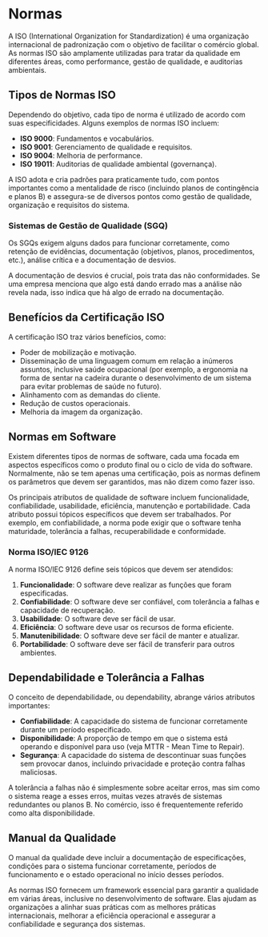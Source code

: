 # Normas

A ISO (International Organization for Standardization) é uma organização internacional de padronização com o objetivo de facilitar o comércio global. As normas ISO são amplamente utilizadas para tratar da qualidade em diferentes áreas, como performance, gestão de qualidade, e auditorias ambientais.

## **Tipos de Normas ISO**

Dependendo do objetivo, cada tipo de norma é utilizado de acordo com suas especificidades. Alguns exemplos de normas ISO incluem:

* **ISO 9000**: Fundamentos e vocabulários.
* **ISO 9001**: Gerenciamento de qualidade e requisitos.
* **ISO 9004**: Melhoria de performance.
* **ISO 19011**: Auditorias de qualidade ambiental (governança).

A ISO adota e cria padrões para praticamente tudo, com pontos importantes como a mentalidade de risco (incluindo planos de contingência e planos B) e assegura-se de diversos pontos como gestão de qualidade, organização e requisitos do sistema.

### **Sistemas de Gestão de Qualidade (SGQ)**

Os SGQs exigem alguns dados para funcionar corretamente, como retenção de evidências, documentação (objetivos, planos, procedimentos, etc.), análise crítica e a documentação de desvios.

A documentação de desvios é crucial, pois trata das não conformidades. Se uma empresa menciona que algo está dando errado mas a análise não revela nada, isso indica que há algo de errado na documentação.

## **Benefícios da Certificação ISO**

A certificação ISO traz vários benefícios, como:

* Poder de mobilização e motivação.
* Disseminação de uma linguagem comum em relação a inúmeros assuntos, inclusive saúde ocupacional (por exemplo, a ergonomia na forma de sentar na cadeira durante o desenvolvimento de um sistema para evitar problemas de saúde no futuro).
* Alinhamento com as demandas do cliente.
* Redução de custos operacionais.
* Melhoria da imagem da organização.

## **Normas em Software**

Existem diferentes tipos de normas de software, cada uma focada em aspectos específicos como o produto final ou o ciclo de vida do software. Normalmente, não se tem apenas uma certificação, pois as normas definem os parâmetros que devem ser garantidos, mas não dizem como fazer isso.

Os principais atributos de qualidade de software incluem funcionalidade, confiabilidade, usabilidade, eficiência, manutenção e portabilidade. Cada atributo possui tópicos específicos que devem ser trabalhados. Por exemplo, em confiabilidade, a norma pode exigir que o software tenha maturidade, tolerância a falhas, recuperabilidade e conformidade.

### **Norma ISO/IEC 9126**

A norma ISO/IEC 9126 define seis tópicos que devem ser atendidos:

1. **Funcionalidade**: O software deve realizar as funções que foram especificadas.
2. **Confiabilidade**: O software deve ser confiável, com tolerância a falhas e capacidade de recuperação.
3. **Usabilidade**: O software deve ser fácil de usar.
4. **Eficiência**: O software deve usar os recursos de forma eficiente.
5. **Manutenibilidade**: O software deve ser fácil de manter e atualizar.
6. **Portabilidade**: O software deve ser fácil de transferir para outros ambientes.

## Dependabilidade e Tolerância a Falhas

O conceito de dependabilidade, ou dependability, abrange vários atributos importantes:

* **Confiabilidade**: A capacidade do sistema de funcionar corretamente durante um período especificado.
* **Disponibilidade**: A proporção de tempo em que o sistema está operando e disponível para uso (veja MTTR - Mean Time to Repair).
* **Segurança**: A capacidade do sistema de descontinuar suas funções sem provocar danos, incluindo privacidade e proteção contra falhas maliciosas.

A tolerância a falhas não é simplesmente sobre aceitar erros, mas sim como o sistema reage a esses erros, muitas vezes através de sistemas redundantes ou planos B. No comércio, isso é frequentemente referido como alta disponibilidade.

## Manual da Qualidade

O manual da qualidade deve incluir a documentação de especificações, condições para o sistema funcionar corretamente, períodos de funcionamento e o estado operacional no início desses períodos.

As normas ISO fornecem um framework essencial para garantir a qualidade em várias áreas, inclusive no desenvolvimento de software. Elas ajudam as organizações a alinhar suas práticas com as melhores práticas internacionais, melhorar a eficiência operacional e assegurar a confiabilidade e segurança dos sistemas.

